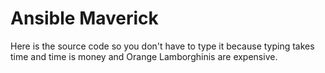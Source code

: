 # Ansible Maverick

Here is the source code so you don't have to type it because typing takes time and time is money and Orange Lamborghinis are expensive.
